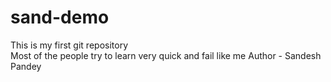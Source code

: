 # sand-demo
This is my first git repository
<br>
Most of the people try to learn very quick and fail like me
Author - Sandesh Pandey
